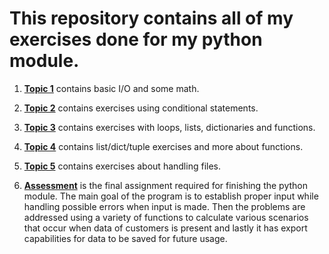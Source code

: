 <h1>This repository contains all of my exercises done for my python module.</h1>

1) [**Topic 1**](https://github.com/konstantinosy/pythonCoffeeshop/blob/main/topicTwoExercises.py) contains basic I/O and some math.

2) [**Topic 2**](https://github.com/konstantinosy/pythonCoffeeshop/blob/main/topicThreeExercises.py) contains exercises using conditional statements.

3) [**Topic 3**](https://github.com/konstantinosy/pythonCoffeeshop/blob/main/topicFourExercises.py) contains exercises with loops, lists, dictionaries and functions.

4) [**Topic 4**](https://github.com/konstantinosy/pythonCoffeeshop/blob/main/topicFiveAndSixExercises.py) contains list/dict/tuple exercises and more about functions.

5) [**Topic 5**](https://github.com/konstantinosy/pythonCoffeeshop/blob/main/topicEightExercices.py) contains exercises about handling files. 

6) [**Assessment**](https://github.com/konstantinosy/pythonCoffeeshop/blob/main/assigment.py) is the final assignment required for finishing the python module.
   The main goal of the program is to establish proper input while handling possible errors when input is made. Then the problems are addressed using a variety of functions to calculate various scenarios that occur when data of customers is present and lastly it has export capabilities for data to be saved for future usage.

